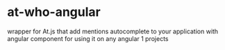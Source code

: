 # at-who-angular
wrapper for At.js that add mentions autocomplete to your application with angular component for using it on any angular 1 projects
